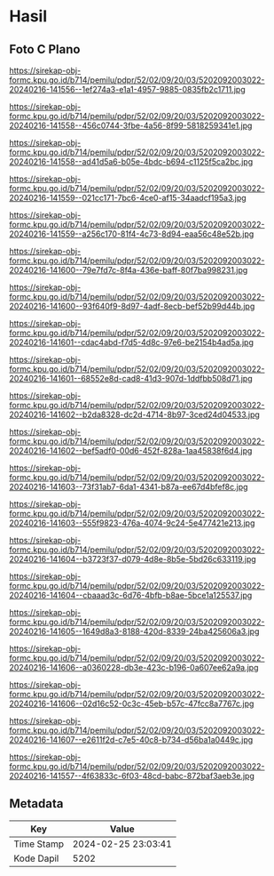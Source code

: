 # Hasil

## Foto C Plano

https://sirekap-obj-formc.kpu.go.id/b714/pemilu/pdpr/52/02/09/20/03/5202092003022-20240216-141556--1ef274a3-e1a1-4957-9885-0835fb2c1711.jpg

https://sirekap-obj-formc.kpu.go.id/b714/pemilu/pdpr/52/02/09/20/03/5202092003022-20240216-141558--456c0744-3fbe-4a56-8f99-5818259341e1.jpg

https://sirekap-obj-formc.kpu.go.id/b714/pemilu/pdpr/52/02/09/20/03/5202092003022-20240216-141558--ad41d5a6-b05e-4bdc-b694-c1125f5ca2bc.jpg

https://sirekap-obj-formc.kpu.go.id/b714/pemilu/pdpr/52/02/09/20/03/5202092003022-20240216-141559--021cc171-7bc6-4ce0-af15-34aadcf195a3.jpg

https://sirekap-obj-formc.kpu.go.id/b714/pemilu/pdpr/52/02/09/20/03/5202092003022-20240216-141559--a256c170-81f4-4c73-8d94-eaa56c48e52b.jpg

https://sirekap-obj-formc.kpu.go.id/b714/pemilu/pdpr/52/02/09/20/03/5202092003022-20240216-141600--79e7fd7c-8f4a-436e-baff-80f7ba998231.jpg

https://sirekap-obj-formc.kpu.go.id/b714/pemilu/pdpr/52/02/09/20/03/5202092003022-20240216-141600--93f640f9-8d97-4adf-8ecb-bef52b99d44b.jpg

https://sirekap-obj-formc.kpu.go.id/b714/pemilu/pdpr/52/02/09/20/03/5202092003022-20240216-141601--cdac4abd-f7d5-4d8c-97e6-be2154b4ad5a.jpg

https://sirekap-obj-formc.kpu.go.id/b714/pemilu/pdpr/52/02/09/20/03/5202092003022-20240216-141601--68552e8d-cad8-41d3-907d-1ddfbb508d71.jpg

https://sirekap-obj-formc.kpu.go.id/b714/pemilu/pdpr/52/02/09/20/03/5202092003022-20240216-141602--b2da8328-dc2d-4714-8b97-3ced24d04533.jpg

https://sirekap-obj-formc.kpu.go.id/b714/pemilu/pdpr/52/02/09/20/03/5202092003022-20240216-141602--bef5adf0-00d6-452f-828a-1aa45838f6d4.jpg

https://sirekap-obj-formc.kpu.go.id/b714/pemilu/pdpr/52/02/09/20/03/5202092003022-20240216-141603--73f31ab7-6da1-4341-b87a-ee67d4bfef8c.jpg

https://sirekap-obj-formc.kpu.go.id/b714/pemilu/pdpr/52/02/09/20/03/5202092003022-20240216-141603--555f9823-476a-4074-9c24-5e477421e213.jpg

https://sirekap-obj-formc.kpu.go.id/b714/pemilu/pdpr/52/02/09/20/03/5202092003022-20240216-141604--b3723f37-d079-4d8e-8b5e-5bd26c633119.jpg

https://sirekap-obj-formc.kpu.go.id/b714/pemilu/pdpr/52/02/09/20/03/5202092003022-20240216-141604--cbaaad3c-6d76-4bfb-b8ae-5bce1a125537.jpg

https://sirekap-obj-formc.kpu.go.id/b714/pemilu/pdpr/52/02/09/20/03/5202092003022-20240216-141605--1649d8a3-8188-420d-8339-24ba425606a3.jpg

https://sirekap-obj-formc.kpu.go.id/b714/pemilu/pdpr/52/02/09/20/03/5202092003022-20240216-141606--a0360228-db3e-423c-b196-0a607ee62a9a.jpg

https://sirekap-obj-formc.kpu.go.id/b714/pemilu/pdpr/52/02/09/20/03/5202092003022-20240216-141606--02d16c52-0c3c-45eb-b57c-47fcc8a7767c.jpg

https://sirekap-obj-formc.kpu.go.id/b714/pemilu/pdpr/52/02/09/20/03/5202092003022-20240216-141607--e2611f2d-c7e5-40c8-b734-d56ba1a0449c.jpg

https://sirekap-obj-formc.kpu.go.id/b714/pemilu/pdpr/52/02/09/20/03/5202092003022-20240216-141557--4f63833c-6f03-48cd-babc-872baf3aeb3e.jpg


## Metadata

| Key        | Value               |
| ---------- | ------------------- |
| Time Stamp | 2024-02-25 23:03:41 |
| Kode Dapil | 5202                |



